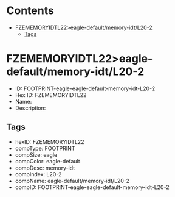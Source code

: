



Contents
========

* [FZEMEMORYIDTL22>eagle-default/memory-idt/L20-2](#fzememoryidtl22eagle-defaultmemory-idtl20-2)
	* [Tags](#tags)

# FZEMEMORYIDTL22>eagle-default/memory-idt/L20-2

- ID: FOOTPRINT-eagle-eagle-default-memory-idt-L20-2
- Hex ID: FZEMEMORYIDTL22
- Name: 
- Description: 

## Tags

- hexID: FZEMEMORYIDTL22
- oompType: FOOTPRINT
- oompSize: eagle
- oompColor: eagle-default
- oompDesc: memory-idt
- oompIndex: L20-2
- oompName: eagle-default/memory-idt/L20-2
- oompID: FOOTPRINT-eagle-eagle-default-memory-idt-L20-2
